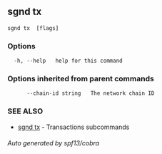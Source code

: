 ## sgnd tx 



```
sgnd tx  [flags]
```

### Options

```
  -h, --help   help for this command
```

### Options inherited from parent commands

```
      --chain-id string   The network chain ID
```

### SEE ALSO

* [sgnd tx](sgnd_tx.md)	 - Transactions subcommands

###### Auto generated by spf13/cobra
